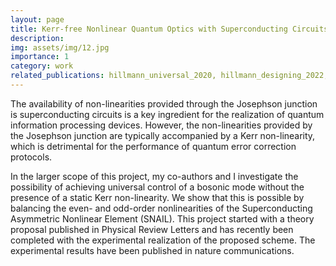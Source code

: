 ```yaml
---
layout: page
title: Kerr-free Nonlinear Quantum Optics with Superconducting Circuits
description: 
img: assets/img/12.jpg
importance: 1
category: work
related_publications: hillmann_universal_2020, hillmann_designing_2022, lu_resolving_2023, eriksson_universal_2023
---
```


The availability of non-linearities provided through the Josephson junction is superconducting circuits is a key ingredient for the realization of quantum information processing devices. However, the non-linearities provided by the Josephson junction are typically accompanied by a Kerr non-linearity, which is detrimental for the performance of quantum error correction protocols. 

In the larger scope of this project, my co-authors and I investigate the possibility of achieving universal control of a bosonic mode without the presence of a static Kerr non-linearity. We show that this is possible by balancing the even- and odd-order nonlinearities of the Superconducting Asymmetric Nonlinear Element (SNAIL).
This project started with a theory proposal published in Physical Review Letters and has recently been completed with the experimental realization of the proposed scheme. The experimental results have been published in nature communications.

